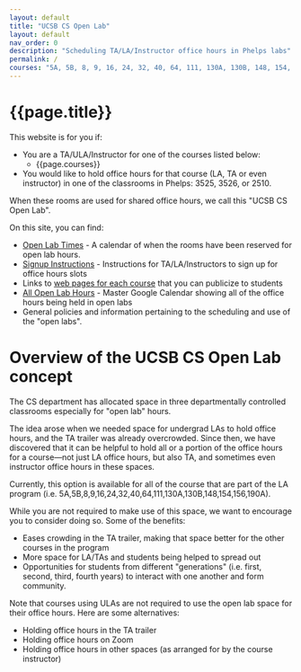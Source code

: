 ```yaml
---
layout: default
title: "UCSB CS Open Lab"
layout: default
nav_order: 0
description: "Scheduling TA/LA/Instructor office hours in Phelps labs"
permalink: /
courses: "5A, 5B, 8, 9, 16, 24, 32, 40, 64, 111, 130A, 130B, 148, 154, 156, 190A"
---
```


# {{page.title}}

This website is for you if:

* You are a TA/ULA/Instructor for one of the courses listed below:
  * {{page.courses}}
* You would like to hold office hours for that course (LA, TA or even instructor) in one of the classrooms in Phelps: 3525, 3526, or 2510.

When these rooms are used for shared office hours, we call this "UCSB CS Open Lab".

On this site, you can find:
* [Open Lab Times](/calendars/open/) - A calendar of when the rooms have been reserved for open lab hours. 
* [Signup Instructions](/signup) - Instructions for TA/LA/Instructors to sign up for office hours slots
* Links to [web pages for each course](/calendars) that you can publicize to students
* [All Open Lab Hours](/calendars/all) - Master Google Calendar showing all of the office hours being held in open labs
* General policies and information pertaining to the scheduling and use of the "open labs".


# Overview of the UCSB CS Open Lab concept

The CS department has allocated space in three departmentally controlled classrooms especially for "open lab" hours.

The idea arose when we needed space for undergrad LAs to hold office hours, and the TA trailer was already overcrowded.  Since then, we have discovered that it can be helpful to hold all or a portion of the office hours for a course&mdash;not just LA office hours, but also TA, and sometimes even instructor office hours in these spaces. 

Currently, this option is available for all of the course that are part of the LA program (i.e. 5A,5B,8,9,16,24,32,40,64,111,130A,130B,148,154,156,190A).

While you are not required to make use of this space, we want to encourage you to consider doing so.  Some of the benefits:

* Eases crowding in the TA trailer, making that space better for the other courses in the program
* More space for LA/TAs and students being helped to spread out
* Opportunities for students from different "generations" (i.e. first, second, third, fourth years) to interact with one another and form community.

Note that courses using ULAs are not required to use the open lab space for their office hours.  Here are some alternatives:

* Holding office hours in the TA trailer
* Holding office hours on Zoom
* Holding office hours in other spaces (as arranged for by the course instructor)

